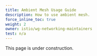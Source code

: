 ```yaml
---
title: Ambient Mesh Usage Guide
description: How to use ambient mesh.
force_inline_toc: true
weight: 2
owner: istio/wg-networking-maintainers
test: n/a
---
```


This page is under construction.
